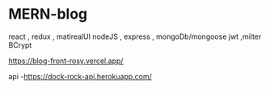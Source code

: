 # MERN-blog

react , redux , matirealUI 
nodeJS , express , mongoDb/mongoose
jwt ,milter BCrypt 

https://blog-front-rosy.vercel.app/


api -https://dock-rock-api.herokuapp.com/
